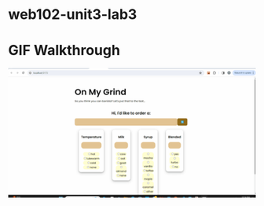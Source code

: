 # web102-unit3-lab3
<h1>GIF Walkthrough</h1>

<img src='barista-app/HW2-Cesaire2733.gif' title='Video Walkthrough' width='' alt='Video Walkthrough' />